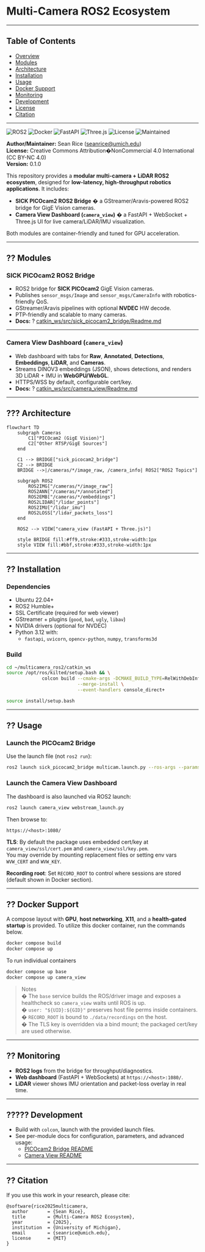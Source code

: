 # Multi-Camera ROS2 Ecosystem

---

## Table of Contents
- [Overview](#overview)
- [Modules](#modules)
- [Architecture](#architecture)
- [Installation](#installation)
- [Usage](#usage)
- [Docker Support](#docker-support)
- [Monitoring](#monitoring)
- [Development](#development)
- [License](#license)
- [Citation](#citation)

---

![ROS2](https://img.shields.io/badge/ROS2-Humble-blue)
![Docker](https://img.shields.io/badge/Docker-Ready-green)
![FastAPI](https://img.shields.io/badge/FastAPI-Integrated-green)
![Three.js](https://img.shields.io/badge/Three.js-WebGPU/WebGL-purple)
![License](https://img.shields.io/badge/License-MIT-yellow)
![Maintained](https://img.shields.io/badge/Maintained-Yes-success)

**Author/Maintainer:** Sean Rice ([seanrice@umich.edu](mailto:seanrice@umich.edu))  
**License:** Creative Commons Attribution�NonCommercial 4.0 International (CC BY-NC 4.0)  
**Version:** 0.1.0

This repository provides a **modular multi-camera + LiDAR ROS2 ecosystem**, designed for **low-latency, high-throughput robotics applications**. It includes:

- **SICK PICOcam2 ROS2 Bridge** � a GStreamer/Aravis-powered ROS2 bridge for GigE Vision cameras.  
- **Camera View Dashboard (`camera_view`)** � a FastAPI + WebSocket + Three.js UI for live camera/LiDAR/IMU visualization.

Both modules are container-friendly and tuned for GPU acceleration.

---

## ?? Modules

### SICK PICOcam2 ROS2 Bridge
- ROS2 bridge for **SICK PICOcam2** GigE Vision cameras.
- Publishes `sensor_msgs/Image` and `sensor_msgs/CameraInfo` with robotics-friendly QoS.
- GStreamer/Aravis pipelines with optional **NVDEC** HW decode.
- PTP-friendly and scalable to many cameras.
- **Docs:** ? [catkin_ws/src/sick_picocam2_bridge/Readme.md](catkin_ws/src/sick_picocam2_bridge/Readme.md)

---

### Camera View Dashboard (`camera_view`)
- Web dashboard with tabs for **Raw**, **Annotated**, **Detections**, **Embeddings**, **LiDAR**, and **Cameras**.
- Streams DINOV3 embeddings (JSON), shows detections, and renders 3D LiDAR + IMU in **WebGPU/WebGL**.
- HTTPS/WSS by default, configurable cert/key.
- **Docs:** ? [catkin_ws/src/camera_view/Readme.md](catkin_ws/src/camera_view/Readme.md)

---

## ??? Architecture

```mermaid
flowchart TD
    subgraph Cameras
        C1["PICOcam2 (GigE Vision)"]
        C2["Other RTSP/GigE Sources"]
    end

    C1 --> BRIDGE["sick_picocam2_bridge"]
    C2 --> BRIDGE
    BRIDGE -->|/cameras/*/image_raw, /camera_info| ROS2["ROS2 Topics"]

    subgraph ROS2
        ROS2IMG["/cameras/*/image_raw"]
        ROS2ANN["/cameras/*/annotated"]
        ROS2EMB["/cameras/*/embeddings"]
        ROS2LIDAR["/lidar_points"]
        ROS2IMU["/lidar_imu"]
        ROS2LOSS["/lidar_packets_loss"]
    end

    ROS2 --> VIEW["camera_view (FastAPI + Three.js)"]

    style BRIDGE fill:#ff9,stroke:#333,stroke-width:1px
    style VIEW fill:#bbf,stroke:#333,stroke-width:1px
```

---

## ?? Installation

### Dependencies
- Ubuntu 22.04+
- ROS2 Humble+
- SSL Certificate (required for web viewer)
- GStreamer + plugins (`good`, `bad`, `ugly`, `libav`)
- NVIDIA drivers (optional for NVDEC)
- Python 3.12 with:
  - `fastapi`, `uvicorn`, `opencv-python`, `numpy`, `transforms3d`

### Build
```bash
cd ~/multicamera_ros2/catkin_ws
source /opt/ros/kilted/setup.bash && \
             colcon build --cmake-args -DCMAKE_BUILD_TYPE=RelWithDebInfo \
                          --merge-install \
                          --event-handlers console_direct+

source install/setup.bash
```

---

## ?? Usage

### Launch the PICOcam2 Bridge
Use the launch file (not `ros2 run`):
```bash
ros2 launch sick_picocam2_bridge multicam.launch.py --ros-args --params-file config/cameras.yaml
```

### Launch the Camera View Dashboard
The dashboard is also launched via ROS2 launch:
```bash
ros2 launch camera_view webstream_launch.py
```
Then browse to:
```
https://<host>:1080/
```

**TLS**: By default the package uses embedded cert/key at `camera_view/ssl/cert.pem` and `camera_view/ssl/key.pem`.  
You may override by mounting replacement files or setting env vars `WVW_CERT` and `WVW_KEY`.

**Recording root**: Set `RECORD_ROOT` to control where sessions are stored (default shown in Docker section).

---

## ?? Docker Support

A compose layout with **GPU**, **host networking**, **X11**, and a **health-gated startup** is provided. 
To utilize this docker container, run the commands below. 

```bash
docker compose build
docker compose up
```

To run individual containers

```bash
docker compose up base
docker compose up camera_view
```
> Notes  
> � The `base` service builds the ROS/driver image and exposes a healthcheck so `camera_view` waits until ROS is up.  
> � `user: "${UID}:${GID}"` preserves host file perms inside containers.  
> � `RECORD_ROOT` is bound to `./data/recordings` on the host.  
> � The TLS key is overridden via a bind mount; the packaged cert/key are used otherwise.

---

## ?? Monitoring

- **ROS2 logs** from the bridge for throughput/diagnostics.
- **Web dashboard** (FastAPI + WebSockets) at `https://<host>:1080/`.
- **LiDAR** viewer shows IMU orientation and packet-loss overlay in real time.

---

## ????? Development

- Build with `colcon`, launch with the provided launch files.  
- See per-module docs for configuration, parameters, and advanced usage:
  - [PICOcam2 Bridge README](catkin_ws/src/sick_picocam2_bridge/Readme.md)
  - [Camera View README](catkin_ws/src/camera_view/Readme.md)

---

## ?? Citation

If you use this work in your research, please cite:

```
@software{rice2025multicamera,
  author       = {Sean Rice},
  title        = {Multi-Camera ROS2 Ecosystem},
  year         = {2025},
  institution  = {University of Michigan},
  email        = {seanrice@umich.edu},
  license      = {MIT}
}
```
